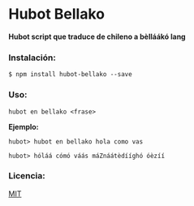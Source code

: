 # Hubot Bellako

**Hubot script que traduce de chileno a bèlláákó lang**

### Instalación:

````
$ npm install hubot-bellako --save
````

### Uso:

````
hubot en bellako <frase>
````

**Ejemplo:**

````
hubot> hubot en bellako hola como vas

hubot> hóláá cómó váás máZnáátèdííghó óèzíí
````

### Licencia:
[MIT](https://opensource.org/licenses/MIT)

